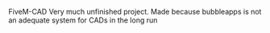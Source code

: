 FiveM-CAD
Very much unfinished project.
Made because bubbleapps is not an adequate system for CADs in the long run
